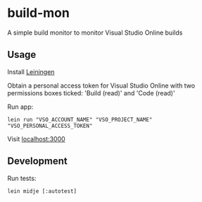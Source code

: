 # build-mon

A simple build monitor to monitor Visual Studio Online builds

## Usage

Install [Leiningen](http://leiningen.org/)

Obtain a personal access token for Visual Studio Online with two permissions boxes ticked:
'Build (read)' and 'Code (read)'

Run app:

    lein run "VSO_ACCOUNT_NAME" "VSO_PROJECT_NAME" "VSO_PERSONAL_ACCESS_TOKEN"


Visit [localhost:3000](http://localhost:3000)

## Development

Run tests:

    lein midje [:autotest]

